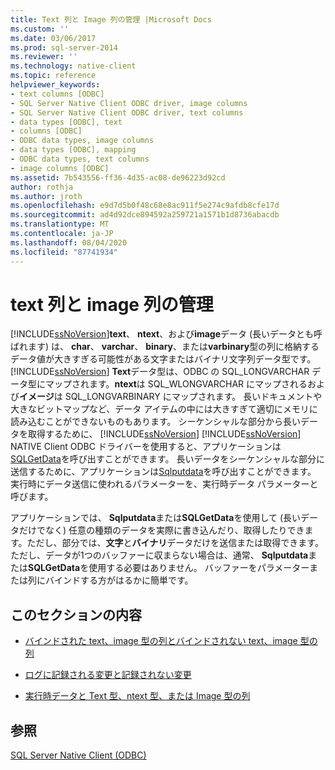 ```yaml
---
title: Text 列と Image 列の管理 |Microsoft Docs
ms.custom: ''
ms.date: 03/06/2017
ms.prod: sql-server-2014
ms.reviewer: ''
ms.technology: native-client
ms.topic: reference
helpviewer_keywords:
- text columns [ODBC]
- SQL Server Native Client ODBC driver, image columns
- SQL Server Native Client ODBC driver, text columns
- data types [ODBC], text
- columns [ODBC]
- ODBC data types, image columns
- data types [ODBC], mapping
- ODBC data types, text columns
- image columns [ODBC]
ms.assetid: 7b543556-ff36-4d35-ac08-de96223d92cd
author: rothja
ms.author: jroth
ms.openlocfilehash: e9d7d5b0f48c68e8ac911f5e274c9afdb8cfe17d
ms.sourcegitcommit: ad4d92dce894592a259721a1571b1d8736abacdb
ms.translationtype: MT
ms.contentlocale: ja-JP
ms.lasthandoff: 08/04/2020
ms.locfileid: "87741934"
---
```

# <a name="managing-text-and-image-columns"></a>text 列と image 列の管理
  [!INCLUDE[ssNoVersion](../../includes/ssnoversion-md.md)]**text**、 **ntext**、および**image**データ (長いデータとも呼ばれます) は、 **char**、 **varchar**、 **binary**、または**varbinary**型の列に格納するデータ値が大きすぎる可能性がある文字またはバイナリ文字列データ型です。 [!INCLUDE[ssNoVersion](../../includes/ssnoversion-md.md)] **Text**データ型は、ODBC の SQL_LONGVARCHAR データ型にマップされます。**ntext**は SQL_WLONGVARCHAR にマップされるおよび**イメージ**は SQL_LONGVARBINARY にマップされます。 長いドキュメントや大きなビットマップなど、データ アイテムの中には大きすぎて適切にメモリに読み込むことができないものもあります。 シーケンシャルな部分から長いデータを取得するために、 [!INCLUDE[ssNoVersion](../../includes/ssnoversion-md.md)] [!INCLUDE[ssNoVersion](../../includes/ssnoversion-md.md)] NATIVE Client ODBC ドライバーを使用すると、アプリケーションは[SQLGetData](../native-client-odbc-api/sqlgetdata.md)を呼び出すことができます。 長いデータをシーケンシャルな部分に送信するために、アプリケーションは[Sqlputdata](../native-client-odbc-api/sqlputdata.md)を呼び出すことができます。 実行時にデータ送信に使われるパラメーターを、実行時データ パラメーターと呼びます。  
  
 アプリケーションでは、 **Sqlputdata**または**SQLGetData**を使用して (長いデータだけでなく) 任意の種類のデータを実際に書き込んだり、取得したりできます。ただし、部分では、**文字**と**バイナリ**データだけを送信または取得できます。 ただし、データが1つのバッファーに収まらない場合は、通常、 **Sqlputdata**または**SQLGetData**を使用する必要はありません。 バッファーをパラメーターまたは列にバインドする方がはるかに簡単です。  
  
## <a name="in-this-section"></a>このセクションの内容  
  
-   [バインドされた text、image 型の列とバインドされない text、image 型の列](bound-vs-unbound-text-and-image-columns.md)  
  
-   [ログに記録される変更と記録されない変更](logged-vs-unlogged-modifications.md)  
  
-   [実行時データと Text 型、ntext 型、または Image 型の列](data-at-execution-and-text-ntext-or-image-columns.md)  
  
## <a name="see-also"></a>参照  
 [SQL Server Native Client &#40;ODBC&#41;](../native-client/odbc/sql-server-native-client-odbc.md)  
  
  
